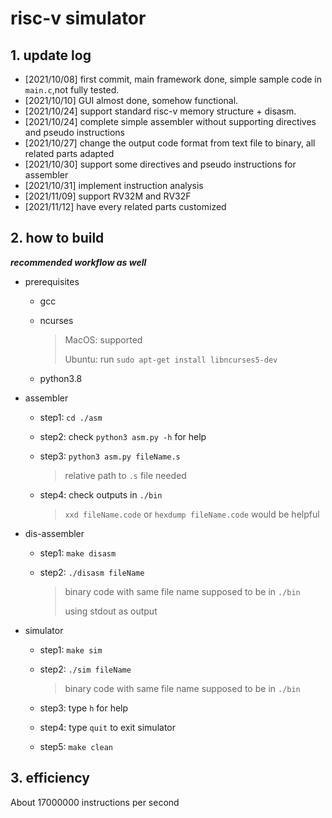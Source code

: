 # risc-v simulator

## 1. update log

- [2021/10/08] first commit, main framework done, simple sample code in `main.c`,not fully tested.
- [2021/10/10] GUI almost done, somehow functional.
- [2021/10/24] support standard risc-v memory structure + disasm.
- [2021/10/24] complete simple assembler without supporting directives and pseudo instructions
- [2021/10/27] change the output code format from text file to binary, all related parts adapted
- [2021/10/30] support some directives and pseudo instructions for assembler
- [2021/10/31] implement instruction analysis
- [2021/11/09] support RV32M and RV32F
- [2021/11/12] have every related parts customized

## 2. how to build

***recommended workflow as well***

- prerequisites
	- gcc
	- ncurses

		> MacOS: supported
		> 
		> Ubuntu: run `sudo apt-get install libncurses5-dev`
	
	- python3.8

- assembler
	- step1: `cd ./asm`
	- step2: check `python3 asm.py -h` for help
	- step3: `python3 asm.py fileName.s`

		> relative path to `.s` file needed
	
	- step4: check outputs in `./bin`

		> `xxd fileName.code` or `hexdump fileName.code` would be helpful
	
- dis-assembler
	- step1: `make disasm`
	- step2: `./disasm fileName`

		> binary code with same file name supposed to be in `./bin`
		>
		> using stdout as output

- simulator
	- step1: `make sim`
	- step2: `./sim fileName`

		> binary code with same file name supposed to be in `./bin`
	
	- step3: type `h` for help
	- step4: type `quit` to exit simulator
	- step5: `make clean`

## 3. efficiency

About 17000000 instructions per second
